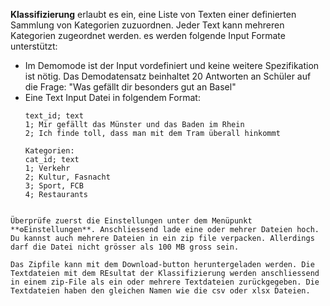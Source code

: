 **Klassifizierung** erlaubt es ein, eine Liste von Texten einer definierten Sammlung von Kategorien zuzuordnen. Jeder Text kann mehreren Kategorien zugeordnet werden. es werden folgende Input Formate unterstützt:
- Im Demomode ist der Input vordefiniert und keine weitere Spezifikation ist nötig. Das Demodatensatz beinhaltet 20 Antworten an Schüler auf die Frage: "Was gefällt dir besonders gut an Basel" 
- Eine Text Input Datei in folgendem Format: 
    ```
    text_id; text
    1; Mir gefällt das Münster und das Baden im Rhein
    2; Ich finde toll, dass man mit dem Tram überall hinkommt
    
    Kategorien:
    cat_id; text
    1; Verkehr
    2; Kultur, Fasnacht
    3; Sport, FCB
    4; Restaurants
```	

Überprüfe zuerst die Einstellungen unter dem Menüpunkt **⚙️Einstellungen**. Anschliessend lade eine oder mehrer Dateien hoch. Du kannst auch mehrere Dateien in ein zip file verpacken. Allerdings darf die Datei nicht grösser als 100 MB gross sein. 

Das Zipfile kann mit dem Download-button heruntergeladen werden. Die Textdateien mit dem REsultat der Klassifizierung werden anschliessend in einem zip-File als ein oder mehrere Textdateien zurückgegeben. Die Textdateien haben den gleichen Namen wie die csv oder xlsx Dateien.